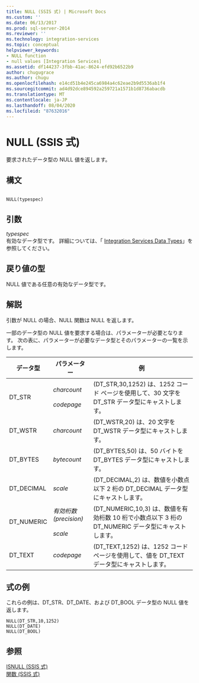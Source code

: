 ```yaml
---
title: NULL (SSIS 式) | Microsoft Docs
ms.custom: ''
ms.date: 06/13/2017
ms.prod: sql-server-2014
ms.reviewer: ''
ms.technology: integration-services
ms.topic: conceptual
helpviewer_keywords:
- NULL function
- null values [Integration Services]
ms.assetid: df144237-3fbb-41ac-8624-efd92b6522b9
author: chugugrace
ms.author: chugu
ms.openlocfilehash: e14cd51b4e245ca6984a4c62eae2b9d5536ab1f4
ms.sourcegitcommit: ad4d92dce894592a259721a1571b1d8736abacdb
ms.translationtype: MT
ms.contentlocale: ja-JP
ms.lasthandoff: 08/04/2020
ms.locfileid: "87632016"
---
```

# <a name="null-ssis-expression"></a>NULL (SSIS 式)
  要求されたデータ型の NULL 値を返します。  
  
## <a name="syntax"></a>構文  
  
```  
  
NULL(typespec)  
```  
  
## <a name="arguments"></a>引数  
 *typespec*  
 有効なデータ型です。 詳細については、「 [Integration Services Data Types](../data-flow/integration-services-data-types.md)」を参照してください。  
  
## <a name="result-types"></a>戻り値の型  
 NULL 値である任意の有効なデータ型です。  
  
## <a name="remarks"></a>解説  
 引数が NULL の場合、NULL 関数は NULL を返します。  
  
 一部のデータ型の NULL 値を要求する場合は、パラメーターが必要となります。 次の表に、パラメーターが必要なデータ型とそのパラメーターの一覧を示します。  
  
|データ型|パラメーター|例|  
|---------------|---------------|-------------|  
|DT_STR|*charcount*<br /><br /> *codepage*|(DT_STR,30,1252) は、1252 コード ページを使用して、30 文字を DT_STR データ型にキャストします。|  
|DT_WSTR|*charcount*|(DT_WSTR,20) は、20 文字を DT_WSTR データ型にキャストします。|  
|DT_BYTES|*bytecount*|(DT_BYTES,50) は、50 バイトを DT_BYTES データ型にキャストします。|  
|DT_DECIMAL|*scale*|(DT_DECIMAL,2) は、数値を小数点以下 2 桁の DT_DECIMAL データ型にキャストします。|  
|DT_NUMERIC|*有効桁数 (precision)*<br /><br /> *scale*|(DT_NUMERIC,10,3) は、数値を有効桁数 10 桁で小数点以下 3 桁の DT_NUMERIC データ型にキャストします。|  
|DT_TEXT|*codepage*|(DT_TEXT,1252) は、1252 コード ページを使用して、値を DT_TEXT データ型にキャストします。|  
  
## <a name="expression-examples"></a>式の例  
 これらの例は、DT_STR、DT_DATE、および DT_BOOL データ型の NULL 値を返します。  
  
```  
NULL(DT_STR,10,1252)  
NULL(DT_DATE)  
NULL(DT_BOOL)  
```  
  
## <a name="see-also"></a>参照  
 [ISNULL &#40;SSIS 式&#41;](null-ssis-expression.md)   
 [関数 (SSIS 式)](functions-ssis-expression.md)  
  
  

